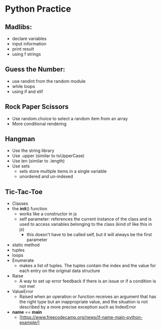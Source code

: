 # Python Practice

## Madlibs: 
- declare variables
- input information
- print result
- using f strings

## Guess the Number:
- use randint from the random module
- while loops
- using if and elif

## Rock Paper Scissors
- Use random.choice to select a random item from an array
- More conditional rendering

## Hangman
- Use the string library
- Use .upper (similar to toUpperCase)
- Use len (similar to .length)
- Use sets
    - sets store multiple items in a single variable
    - unordered and un-indexed
 
 ## Tic-Tac-Toe
 - Classes
 - the __init__() function
    - works like a constructor in js
    - self parameter: references the current instance of the class and is used to access variables belonging to the class (kind of like this in js)
        - this doesn't have to be called self, but it will always be the first parameter
- static method
- tuples
- loops
- Enumerate
    - makes a list of tuples. The tuples contain the index and the value for each entry on the original data structure
- Raise
    - A way to set up error feedback if there is an issue or if a condition is not met
- ValueError
    - Raised when an operation or function receives an argument that has the right type but an inappropriate value, and the situation is not described by a more precise exception such as IndexError
- __name__ == __main__
    - [https://www.freecodecamp.org/news/if-name-main-python-example/]